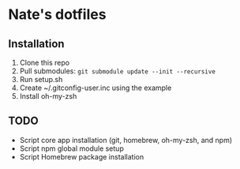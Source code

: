 # Nate's dotfiles

## Installation
1. Clone this repo
2. Pull submodules: `git submodule update --init --recursive`
2. Run setup.sh
3. Create ~/.gitconfig-user.inc using the example
4. Install oh-my-zsh

## TODO
- Script core app installation (git, homebrew, oh-my-zsh, and npm)
- Script npm global module setup
- Script Homebrew package installation
